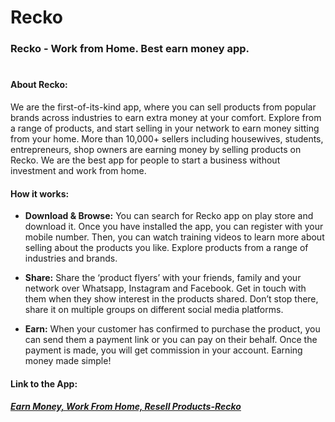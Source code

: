 # Recko
### Recko - Work from Home. Best earn money app.

#   
#### About Recko:

We are the first-of-its-kind app, where you can sell products from popular brands across industries to earn extra money at your comfort. Explore from a range of products, and start selling in your network to earn money sitting from your home. More than 10,000+ sellers including housewives, students, entrepreneurs, shop owners are earning money by selling products on Recko. We are the best app for people to start a business without investment and work from home.

#### How it works:

 - **Download & Browse:** You can search for Recko app on play store and download it. Once you have installed the app, you can register with your mobile number. Then, you can watch training videos to learn more about selling about the products you like. Explore products from a range of industries and brands.

 - **Share:** Share the ‘product flyers’ with your friends, family and your network over Whatsapp, Instagram and Facebook. Get in touch with them when they show interest in the products shared. Don’t stop there, share it on multiple groups on different social media platforms.
 
 - **Earn:** When your customer has confirmed to purchase the product, you can send them a payment link or you can pay on their behalf. Once the payment is made, you will get commission in your account. Earning money made simple!
 
#### Link to the App:
#####  [Earn Money, Work From Home, Resell Products-Recko](https://play.google.com/store/apps/details?id=com.recko.app&hl=en)




